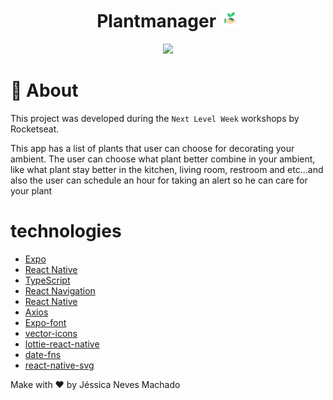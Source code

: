 <h1 align="center" justifyContent="center">
  Plantmanager
  <img src="./.github/icon.png" width="30" >
</h1>

<p align="center">
    <img src="./.github/plant.gif" height="600" >
</p>

# :memo: About

This project was developed during the `Next Level Week` workshops by Rocketseat.

This app has a list of plants that user can choose for decorating your ambient.
The user can choose what plant better combine in your ambient, like what plant stay better in the
kitchen, living room, restroom and etc...and also the user can schedule an hour for taking an alert so he can care for your plant
 

# technologies

- [Expo](https://expo.io/)
- [React Native](https://reactnative.dev/)
- [TypeScript](https://www.typescriptlang.org/)
- [React Navigation](https://reactnavigation.org/)
- [React Native](https://reactnative.dev/)
- [Axios]()
- [Expo-font]()
- [vector-icons]()
- [lottie-react-native]()
- [date-fns]()
- [react-native-svg]()

Make with ❤️ by Jéssica Neves Machado
